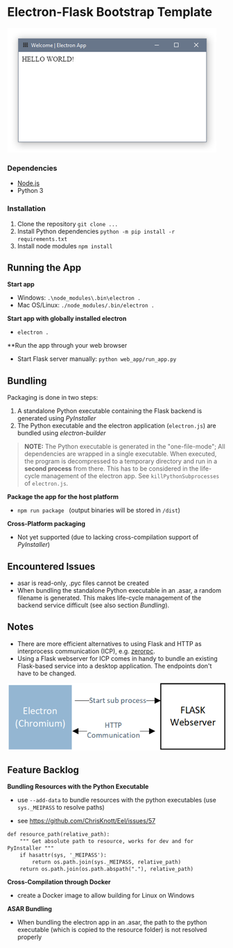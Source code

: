 # Electron-Flask Bootstrap Template

![Contribution guidelines for this project](screenshot.png)



### Dependencies

- [Node.js](https://nodejs.org/en/)
- Python 3

### Installation

1. Clone the repository `git clone ...`
2. Install Python dependencies `python -m pip install -r requirements.txt`
3. Install node modules `npm install`

## Running the App

**Start app**
- Windows: `.\node_modules\.bin\electron .`
- Mac OS/Linux: `./node_modules/.bin/electron .`

**Start app with globally installed electron**

- `electron .`

**Run the app through your web browser

- Start Flask server manually: `python web_app/run_app.py`

## Bundling

Packaging is done in two steps:

1. A standalone Python executable containing the Flask backend is generated using *PyInstaller*
2. The Python executable and the electron application (`electron.js`) are bundled using *electron-builder*

> **NOTE:** The Python executable is generated in the "one-file-mode"; All dependencies are wrapped in a single executable. When executed, the program is decompressed to a temporary directory and run in a **second process** from there. This has to be considered in the life-cycle management of the electron app. See `killPythonSubprocesses` of `electron.js`.

**Package the app for the host platform**

- `npm run package `  (output binaries will be stored in `/dist`)

**Cross-Platform packaging**

- Not yet supported (due to lacking cross-compilation support of *PyInstaller*)

## Encountered Issues

- asar is read-only, .pyc files cannot be created
- When bundling the standalone Python executable in an .asar, a random filename is generated. This makes life-cycle management of the backend service difficult (see also section *Bundling*).

## Notes

- There are more efficient alternatives to using Flask and HTTP as interprocess communication (ICP), e.g. [zerorpc](https://www.zerorpc.io/).
- Using a Flask webserver for ICP comes in handy to bundle an existing Flask-based service into a desktop application. The endpoints don't have to be changed.

![Process scheme](ipc.png)



## Feature Backlog

**Bundling Resources with the Python Executable**

- use ``--add-data`` to bundle resources with the python executables (use ``sys._MEIPASS`` to resolve paths)

- see https://github.com/ChrisKnott/Eel/issues/57

```
def resource_path(relative_path):
    """ Get absolute path to resource, works for dev and for PyInstaller """
    if hasattr(sys, '_MEIPASS'):
        return os.path.join(sys._MEIPASS, relative_path)
    return os.path.join(os.path.abspath("."), relative_path)
```

**Cross-Compilation through Docker**

- create a Docker image to allow building for Linux on Windows

**ASAR Bundling**

- When bundling the electron app in an .asar, the path to the python executable (which is copied to the resource folder) is not resolved properly